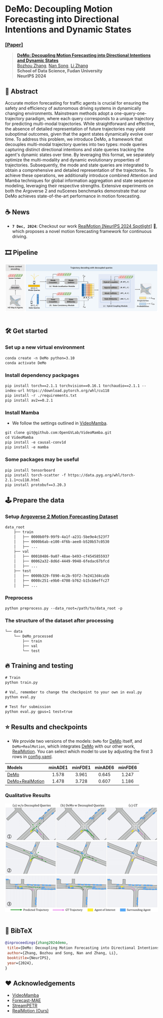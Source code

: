 # DeMo: Decoupling Motion Forecasting into Directional Intentions and Dynamic States
### [[Paper]](https://arxiv.org/abs/2410.05982)

> [**DeMo: Decoupling Motion Forecasting into Directional Intentions and Dynamic States**](https://arxiv.org/abs/2410.05982)            
> [Bozhou Zhang](https://zbozhou.github.io/), [Nan Song](https://scholar.google.com/citations?hl=zh-CN&user=wLZVtjEAAAAJ), [Li Zhang](https://lzrobots.github.io)  
> **School of Data Science, Fudan University**  
> **NeurIPS 2024**

## 🚗 Abstract
Accurate motion forecasting for traffic agents is crucial for ensuring the safety and efficiency of autonomous driving systems in dynamically changing environments. Mainstream methods adopt a one-query-one-trajectory paradigm, where each query corresponds to a unique trajectory for predicting multi-modal trajectories. While straightforward and effective, the absence of detailed representation of future trajectories may yield suboptimal outcomes, given that the agent states dynamically evolve over time. To address this problem, we introduce DeMo, a framework that decouples multi-modal trajectory queries into two types: mode queries capturing distinct directional intentions and state queries tracking the agent's dynamic states over time. By leveraging this format, we separately optimize the multi-modality and dynamic evolutionary properties of trajectories. Subsequently, the mode and state queries are integrated to obtain a comprehensive and detailed representation of the trajectories. To achieve these operations, we additionally introduce combined Attention and Mamba techniques for global information aggregation and state sequence modeling, leveraging their respective strengths. Extensive experiments on both the Argoverse 2 and nuScenes benchmarks demonstrate that our DeMo achieves state-of-the-art performance in motion forecasting. 

## ☕️ News
* **`7 Dec, 2024`:** Checkout our work [RealMotion [NeurIPS 2024 Spotlight]](https://github.com/fudan-zvg/RealMotion) 🥰, which proposes a novel motion forecasting framework for continuous driving.

## 🎞️ Pipeline
<div align="center">
  <img src="assets/main.jpg"/>
</div><br/>

## 🛠️ Get started

### Set up a new virtual environment
```
conda create -n DeMo python=3.10
conda activate DeMo
```

### Install dependency packpages
```
pip install torch==2.1.1 torchvision==0.16.1 torchaudio==2.1.1 --index-url https://download.pytorch.org/whl/cu118
pip install -r ./requirements.txt
pip install av2==0.2.1
```

### Install Mamba
- We follow the settings outlined in [VideoMamba](https://github.com/OpenGVLab/VideoMamba).
```
git clone git@github.com:OpenGVLab/VideoMamba.git
cd VideoMamba
pip install -e causal-conv1d
pip install -e mamba
```

### Some packages may be useful
```
pip install tensorboard
pip install torch-scatter -f https://data.pyg.org/whl/torch-2.1.1+cu118.html
pip install protobuf==3.20.3
```

## 🕹️ Prepare the data
### Setup [Argoverse 2 Motion Forecasting Dataset](https://www.argoverse.org/av2.html)
```
data_root
    ├── train
    │   ├── 0000b0f9-99f9-4a1f-a231-5be9e4c523f7
    │   ├── 0000b6ab-e100-4f6b-aee8-b520b57c0530
    │   ├── ...
    ├── val
    │   ├── 00010486-9a07-48ae-b493-cf4545855937
    │   ├── 00062a32-8d6d-4449-9948-6fedac67bfcd
    │   ├── ...
    ├── test
    │   ├── 0000b329-f890-4c2b-93f2-7e2413d4ca5b
    │   ├── 0008c251-e9b0-4708-b762-b15cb6effc27
    │   ├── ...
```

### Preprocess
```
python preprocess.py --data_root=/path/to/data_root -p
```

### The structure of the dataset after processing
```
└── data
    └── DeMo_processed
        ├── train
        ├── val
        └── test
```

## 🔥 Training and testing
```
# Train
python train.py 

# Val, remember to change the checkpoint to your own in eval.py
python eval.py

# Test for submission
python eval.py gpus=1 test=true
```

## ⭐ Results and checkpoints
- We provide two versions of the models: `DeMo` for [DeMo](https://arxiv.org/abs/2410.05982) itself, and `DeMo+RealMotion`, which integrates [DeMo](https://arxiv.org/abs/2410.05982) with our other work, [RealMotion](https://arxiv.org/abs/2410.06007). You can select which model to use by adjusting the first 3 rows in [config.yaml](https://github.com/fudan-zvg/DeMo/blob/main/conf/config.yaml).

| Models | minADE1 | minFDE1 | minADE6 | minFDE6 |
| :- | :-: | :-: | :-: | :-: |
| [DeMo](https://drive.google.com/file/d/1xqj8T5M2cczIZU26poseAQri6VE6v9a0/view?usp=drive_link)   |  1.578  |  3.961  |  0.645  |  1.247  |
| [DeMo+RealMotion](https://drive.google.com/file/d/131pcHXP-vLcyypZWn6Es7n6TT8bxs4rN/view?usp=drive_link) |  1.478  |  3.728  |  0.607  |  1.186  |

### Qualitative Results
<div align="center">
  <img src="assets/visual.jpg"/>
</div><br/>

## 📜 BibTeX
```bibtex
@inproceedings{zhang2024demo,
 title={DeMo: Decoupling Motion Forecasting into Directional Intentions and Dynamic States},
 author={Zhang, Bozhou and Song, Nan and Zhang, Li},
 booktitle={NeurIPS},
 year={2024},
}
```

## ❤️ Acknowledgements
 - [VideoMamba](https://github.com/OpenGVLab/VideoMamba)
 - [Forecast-MAE](https://github.com/jchengai/forecast-mae)
 - [StreamPETR](https://github.com/exiawsh/StreamPETR)
 - [RealMotion (Ours)](https://github.com/fudan-zvg/RealMotion)
